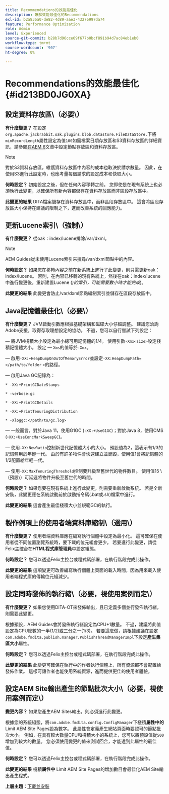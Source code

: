```yaml
---
title: Recommendations的效能最佳化
description: 瞭解效能最佳化的Recommendations
exl-id: b2a836a0-de82-4d89-aae3-43276997da74
feature: Performance Optimization
role: Admin
level: Experienced
source-git-commit: b28b7d96cce69f677b0bcf891b94d7ac84eb1eb0
workflow-type: tm+mt
source-wordcount: '907'
ht-degree: 0%

---
```


# Recommendations的效能最佳化 {#id213BD0JG0XA}

## 設定資料存放區\（必要\）

**有什麼變更？**
在設定`org.apache.jackrabbit.oak.plugins.blob.datastore.FileDataStore.`下將`minRecordLength`屬性設定為值`100`如需檔案日期存放區和S3資料存放區的詳細資訊，請參閱[在AEM 6](https://helpx.adobe.com/tw/experience-manager/6-5/sites/deploying/using/data-store-config.html)文章中設定節點存放區和資料存放區。

>[!NOTE]
>
> 對於S3資料存放區，維護資料存放區中內容的成本也取決於請求數量。 因此，在使用S3進行此設定時，也應考量每個請求的設定成本和快取大小。

**何時設定？**
初始設定之後，但在任何內容移轉之前。 您即使是在現有系統上也必須執行此變更，以確保所有新內容都儲存在資料存放區而非區段存放區中。

**此變更的結果**
DITA檔案儲存在資料存放區中，而非區段存放區中。 這會將區段存放區大小保持在建議的限制之下，進而改善系統的回應能力。

## 更新Lucene索引\（強制\）

**有什麼變更？**
從oak：index/lucene排除/var/dxml。

>[!NOTE]
>
> AEM Guides從未使用Lucene索引來搜尋/var/dxml節點中的內容。

**何時設定？**
如果您在移轉內容之前在新系統上進行了此變更，則只需更新oak：index/lucene。 否則，在內容已移轉的現有系統上，然後在oak：index/lucene中進行變更後，重新建置Lucene \(*)的索引，可能需要數小時才能完成*\)。

**此變更的結果**
此變更會防止/var/dxml節點編制索引並儲存在區段存放區中。

## Java記憶體最佳化\（必要\）

**有什麼變更？**
JVM啟動引數應根據基礎架構和磁碟大小仔細調整。 建議您洽詢Adobe支援，取得存取理想設定的協助。 不過，您可以自行嘗試下列設定：

 — 將JVM棧積大小設定為最小總可用記憶體的1/4。 使用引數`-Xmx<size>`設定棧積記憶體大小。 設定 — `Xms`的值等於`-Xmx`。

 — 啟用`-XX:+HeapDumpOnOutOfMemoryError`並設定`-XX:HeapDumpPath=</path/to/folder` `>`的路徑。

 — 啟用Java GC記錄為：

`* -XX:+PrintGCDateStamps`

`* -verbose:gc`

`* -XX:+PrintGCDetails`

`* -XX:+PrintTenuringDistribution`

`* -Xloggc:</path/to/gc.log>`

 — 一般而言，對於Java 11，使用G1GC \(`-XX:+UseG1GC`\)；對於Java 8，使用CMS \(-`XX:+UseConcMarkSweepGC`\)。

 — 使用`-XX:NewRatio`控制新世代記憶體大小的大小。 預設值為2，這表示有1/3的記憶體用於年輕一代。 由於有許多物件會快速建立並銷毀，使用值1會將記憶體的1/2配置給年輕一代。

 — 使用`-XX:MaxTenuringThreshold`控制要升級至舊世代的物件數目。 使用值15 \（預設\）可延遲將物件升級至舊世代的時間。

**何時設定？**
如果您要在現有系統上進行此變更，則需要重新啟動系統。 若是全新安裝，此變更應在系統啟動前於啟動指令碼\(.bat或.sh\)檔案中進行。

**此變更的結果**
這會產生最佳棧積大小並規範GC的執行。

## 製作例項上的使用者端資料庫縮制\（選用\）

**有什麼變更？**
使用者端資料庫應在編寫執行個體中設定為最小化。 這可確保在使用者從不同位置瀏覽系統時，要下載的位元組會更少。 若要進行此變更，請從Felix主控台在&#x200B;**HTML程式庫管理員**&#x200B;中設定組態。

**何時設定？**
您可以透過Felix主控台或程式碼部署，在執行階段完成此操作。

**此變更的結果**
這項變更可改善編寫執行個體上頁面的載入時間，因為用來載入使用者端程式庫的傳輸位元組減少。

## 設定同時發佈的執行緒\（必要，視使用案例而定\）

**有什麼變更？**
如果您使用DITA-OT來發佈輸出，且已定義多個並行發佈執行緒，則需要此變更。

根據預設，AEM Guides會將發佈執行緒設定為CPU+1數量。 不過，建議將此值設定為CPU總數的一半\(1/2\)或三分之一\(1/3\)。 若要這麼做，請根據建議在設定`com.adobe.fmdita.publish.manager.PublishThreadManagerImpl`下設定&#x200B;**產生集區大小**&#x200B;屬性。

**何時設定？**
您可以透過Felix主控台或程式碼部署，在執行階段完成此操作。

**此變更的結果**
此變更可確保在執行中的作者執行個體上，所有資源都不會配置給發佈作業。 這樣可讓作者也能使用系統資源，進而提供更佳的使用者體驗。

## 設定AEM Site輸出產生的節點批次大小\（必要，視使用案例而定\）

**變更內容？**
如果您產生AEM Sites輸出，則必須進行此變更。

根據您的系統組態，將`com.adobe.fmdita.config.ConfigManager`下棧積&#x200B;**屬性中的** Limit AEM Site Pages設為數字。 此屬性會定義產生網站頁面時要認可的節點批次大小。 例如，在具有較大數量CPU和棧積大小的系統上，您可以將預設值從`500`增加到較大的數量。 您必須使用變更的值來測試回合，才能達到此屬性的最佳值。

**何時設定？**
您可以透過Felix主控台或程式碼部署，在執行階段完成此操作。

**此變更的結果**
棧積&#x200B;**屬性中** Limit AEM Site Pages的增加數目會最佳化AEM Site輸出產生程式。


**上層主題：**&#x200B;[&#x200B;下載並安裝](download-install.md)

